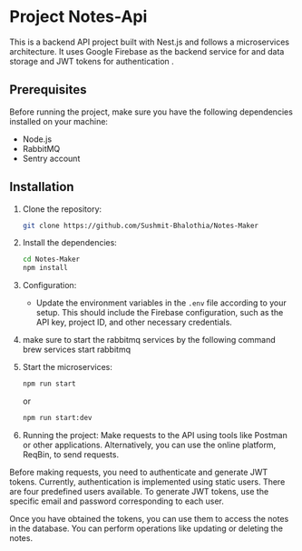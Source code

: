 # Project Notes-Api

This is a backend API project built with Nest.js and follows a microservices architecture. It uses Google Firebase as the backend service for and data storage and JWT tokens for authentication .

## Prerequisites

Before running the project, make sure you have the following dependencies installed on your machine:

- Node.js
- RabbitMQ
- Sentry account

## Installation

1. Clone the repository:

   ```bash
   git clone https://github.com/Sushmit-Bhalothia/Notes-Maker
   ```

2. Install the dependencies:

   ```bash
   cd Notes-Maker
   npm install
   ```

3. Configuration:

   - Update the environment variables in the `.env` file according to your setup. This should include the Firebase configuration, such as the API key, project ID, and other necessary credentials.

4. make sure to start the rabbitmq services by the following command
   brew services start rabbitmq

5. Start the microservices:

   ```bash
   npm run start

   ```

   or

   ```bash
   npm run start:dev

   ```

6. Running the project:
   Make requests to the API using tools like Postman or other applications. Alternatively, you can use the online platform, ReqBin, to send requests.

Before making requests, you need to authenticate and generate JWT tokens. Currently, authentication is implemented using static users. There are four predefined users available. To generate JWT tokens, use the specific email and password corresponding to each user.

Once you have obtained the tokens, you can use them to access the notes in the database. You can perform operations like updating or deleting the notes.

